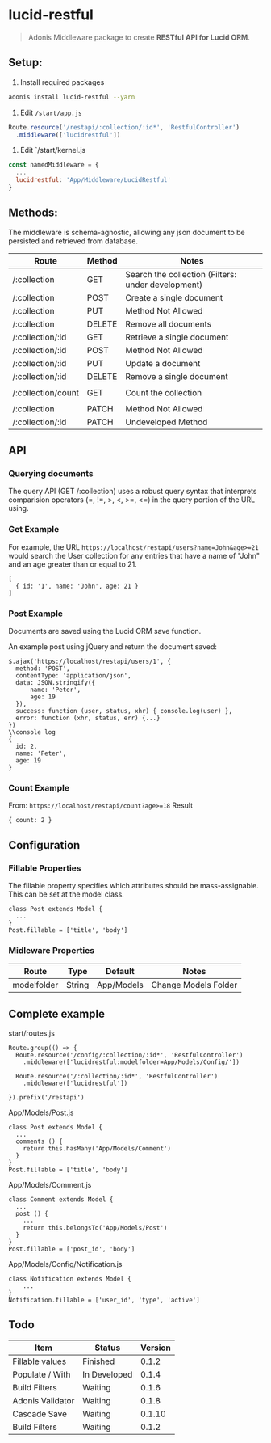 # lucid-restful
> Adonis Middleware package to create **RESTful API for Lucid ORM**.

## Setup:

1. Install required packages
```bash
adonis install lucid-restful --yarn
```

1. Edit `/start/app.js`
```js
Route.resource('/restapi/:collection/:id*', 'RestfulController')
  .middleware(['lucidrestful'])
```

1. Edit `/start/kernel.js
```js
const namedMiddleware = {
  ...
  lucidrestful: 'App/Middleware/LucidRestful'
}
```

## Methods:
The middleware is schema-agnostic, allowing any json document to be persisted and retrieved from database.

| Route            | Method | Notes                       |
| ---------------- | ------ | --------------------------- |
| /:collection     | GET    | Search the collection (Filters: under development) |
| /:collection     | POST   | Create a single document    |
| /:collection     | PUT    | Method Not Allowed          |
| /:collection     | DELETE | Remove all documents        |
| /:collection/:id | GET    | Retrieve a single document  |
| /:collection/:id | POST   | Method Not Allowed          |
| /:collection/:id | PUT    | Update a document           |
| /:collection/:id | DELETE | Remove a single document    |
|                  |        |                             |
| /:collection/count | GET    | Count the collection      |
|                  |        |                             |
| /:collection     | PATCH  | Method Not Allowed          |
| /:collection/:id | PATCH  | Undeveloped Method          |

## API

### Querying documents
The query API (GET /:collection) uses a robust query syntax that interprets comparision operators (=, !=, >, <, >=, <=) in the query portion of the URL using.

### Get Example
For example, the URL `https://localhost/restapi/users?name=John&age>=21` would search the User collection for any entries that have a name of "John" and an age greater than or equal to 21.

```
[
  { id: '1', name: 'John', age: 21 }
]
```


### Post Example
Documents are saved using the Lucid ORM save function.

An example post using jQuery and return the document saved:
```
$.ajax('https://localhost/restapi/users/1', {
  method: 'POST',
  contentType: 'application/json',
  data: JSON.stringify({
      name: 'Peter',
      age: 19
  }),
  success: function (user, status, xhr) { console.log(user) },
  error: function (xhr, status, err) {...}
})
\\console log
{
  id: 2,
  name: 'Peter',
  age: 19
}

```

### Count Example

From: `https://localhost/restapi/count?age>=18`
Result
```
{ count: 2 }
```

## Configuration

### Fillable Properties

The fillable property specifies which attributes should be mass-assignable. 
This can be set at the model class.

```
class Post extends Model {
  ...
}
Post.fillable = ['title', 'body']

```

### Midleware Properties

| Route         | Type   | Default    | Notes                |
| ------------- | ------ | ---------- | -------------------- |
| modelfolder   | String | App/Models | Change Models Folder |



## Complete example

start/routes.js
```
Route.group(() => {
  Route.resource('/config/:collection/:id*', 'RestfulController')
    .middleware(['lucidrestful:modelfolder=App/Models/Config/'])

  Route.resource('/:collection/:id*', 'RestfulController')
    .middleware(['lucidrestful'])

}).prefix('/restapi')
```

App/Models/Post.js
```
class Post extends Model {
  ...
  comments () {
    return this.hasMany('App/Models/Comment')
  }
}
Post.fillable = ['title', 'body']

```

App/Models/Comment.js
```
class Comment extends Model {
  ...
  post () {
    ...
    return this.belongsTo('App/Models/Post')
  }
}
Post.fillable = ['post_id', 'body']

```

App/Models/Config/Notification.js
```
class Notification extends Model {
    ...
}
Notification.fillable = ['user_id', 'type', 'active']
```

## Todo

| Item              | Status           | Version |
| ----------------- | ---------------- | ------- |
| Fillable values   | Finished         | 0.1.2   |
| Populate / With   | In Developed     | 0.1.4   |
| Build Filters     | Waiting          | 0.1.6   |
| Adonis Validator  | Waiting          | 0.1.8   |
| Cascade Save      | Waiting          | 0.1.10  |
| Build Filters     | Waiting          | 0.1.2   |
